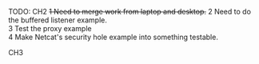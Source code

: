 TODO:
CH2
~~1 Need to merge work from laptop and desktop.~~
2 Need to do the buffered listener example.  
3 Test the proxy example  
4 Make Netcat's security hole example into something testable.  
  
CH3  
